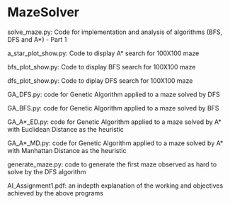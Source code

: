 # MazeSolver

solve_maze.py:
Code for implementation and analysis of algorithms (BFS, DFS and A*) - Part 1 

a_star_plot_show.py:
Code to display A* search for 100X100 maze

bfs_plot_show.py:
Code to display BFS search for 100X100 maze

dfs_plot_show.py:
Code to diplay DFS search for 100X100 maze

GA_DFS.py:
code for Genetic Algorithm applied to a maze solved by DFS

GA_BFS.py:
code for Genetic Algorithm applied to a maze solved by BFS

GA_A*_ED.py:
code for Genetic Algorithm applied to a maze solved by A* with Euclidean Distance as the heuristic

GA_A*_MD.py:
code for Genetic Algorithm applied to a maze solved by A* with Manhattan Distance as the heuristic

generate_maze.py:
code to generate the first maze observed as hard to solve by the DFS algorithm

AI_Assignment1.pdf:
an indepth explanation of the working and objectives achieved by the above programs



